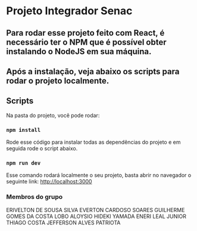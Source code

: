 # Projeto Integrador Senac

## Para rodar esse projeto feito com React, é necessário ter o NPM que é possível obter instalando o NodeJS em sua máquina.
## Após a instalação, veja abaixo os scripts para rodar o projeto localmente.

## Scripts

Na pasta do projeto, você pode rodar:

### `npm install`

Rode esse código para instalar todas as dependências do projeto e em seguida rode o script abaixo.

### `npm run dev`

Esse comando rodará localmente o seu projeto, basta abrir no navegador o seguinte link: 
[http://localhost:3000](http://localhost:3000)


### Membros do grupo

ERIVELTON DE SOUSA SILVA
EVERTON CARDOSO SOARES
GUILHERME GOMES DA COSTA LOBO
ALOYSIO HIDEKI YAMADA
ENERI LEAL JUNIOR
THIAGO COSTA
JEFFERSON ALVES PATRIOTA
